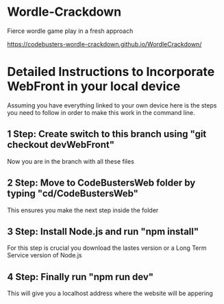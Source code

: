 # Wordle-Crackdown
Fierce wordle game play in a fresh approach

https://codebusters-wordle-crackdown.github.io/WordleCrackdown/

# Detailed Instructions to Incorporate WebFront in your local device

Assuming you have everything linked to your own device here is the steps you need to follow in order to make this work in the command line.

## 1 Step: Create switch to this branch using "git checkout devWebFront"

Now you are in the branch with all these files

## 2 Step: Move to CodeBustersWeb folder by typing "cd/CodeBustersWeb"

This ensures you make the next step inside the folder

## 3 Step: Install Node.js and run "npm install"

For this step is crucial you download the lastes version or a Long Term Service version of Node.js

## 4 Step: Finally run "npm run dev"

This will give you a localhost address where the website will be appering

